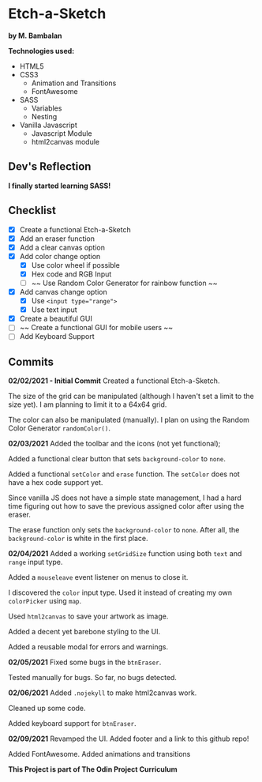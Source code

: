 # Etch-a-Sketch
**by M. Bambalan**

**Technologies used:**
- HTML5
- CSS3
    - Animation and Transitions
    - FontAwesome
- SASS
    - Variables
    - Nesting
- Vanilla Javascript
    - Javascript Module
    - html2canvas module

## Dev's Reflection
**I finally started learning SASS!**


## Checklist
- [x] Create a functional Etch-a-Sketch
- [x] Add an eraser function
- [x] Add a clear canvas option
- [x] Add color change option
    - [x] Use color wheel if possible
    - [x] Hex code and RGB Input
    - [ ] ~~ Use Random Color Generator for rainbow function ~~
- [x] Add canvas change option
    - [x] Use `<input type="range">`
    - [x] Use text input
- [x] Create a beautiful GUI
- [ ] ~~ Create a functional GUI for mobile users ~~
- [ ] Add Keyboard Support

## Commits
**02/02/2021 - Initial Commit**
Created a functional Etch-a-Sketch.

The size of the grid can be manipulated (although I haven't set a limit to the size yet). I am planning to limit it to a 64x64 grid.

The color can also be manipulated (manually). I plan on using the Random Color Generator `randomColor()`.

**02/03/2021**
Added the toolbar and the icons (not yet functional);

Added a functional clear button that sets `background-color` to `none`.

Added a functional `setColor` and `erase` function. The `setColor` does not have a hex code support yet.

Since vanilla JS does not have a simple state management, I had a hard time figuring out how to save the previous assigned color after using the eraser.

The erase function only sets the `background-color` to `none`. After all, the `background-color` is white in the first place.

**02/04/2021**
Added a working `setGridSize` function using both `text` and `range` input type.

Added a `mouseleave` event listener on menus to close it.

I discovered the `color` input type. Used it instead of creating my own `colorPicker` using `map`.

Used `html2canvas` to save your artwork as image.

Added a decent yet barebone styling to the UI.

Added a reusable modal for errors and warnings.

**02/05/2021**
Fixed some bugs in the `btnEraser`.

Tested manually for bugs. So far, no bugs detected.

**02/06/2021**
Added `.nojekyll` to make html2canvas work.

Cleaned up some code.

Added keyboard support for `btnEraser`.

**02/09/2021**
Revamped the UI. Added footer and a link to this github repo!

Added FontAwesome. Added animations and transitions


**This Project is part of The Odin Project Curriculum**